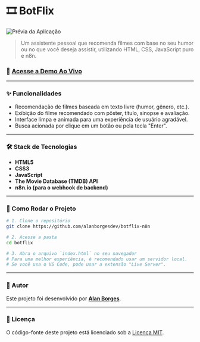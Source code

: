 # 🎞️ BotFlix

![Prévia da Aplicação](src/images/preview.gif)

> Um assistente pessoal que recomenda filmes com base no seu humor ou no que você deseja assistir, utilizando HTML, CSS, JavaScript puro e n8n.

### 🔗 [Acesse a Demo Ao Vivo](https://alanborgesdev.github.io/botflix-n8n/)

---

### ✨ Funcionalidades

- Recomendação de filmes baseada em texto livre (humor, gênero, etc.).
- Exibição do filme recomendado com pôster, título, sinopse e avaliação.
- Interface limpa e animada para uma experiência de usuário agradável.
- Busca acionada por clique em um botão ou pela tecla "Enter".

---

### 🛠️ Stack de Tecnologias
- **HTML5**
- **CSS3**
- **JavaScript**
- **The Movie Database (TMDB) API**
- **n8n.io (para o webhook de backend)**

---

### 🔧 Como Rodar o Projeto

```bash
# 1. Clone o repositório
git clone https://github.com/alanborgesdev/botflix-n8n

# 2. Acesse a pasta
cd botflix

# 3. Abra o arquivo `index.html` no seu navegador
# Para uma melhor experiência, é recomendado usar um servidor local.
# Se você usa o VS Code, pode usar a extensão "Live Server".
```
---

### 👤 Autor

Este projeto foi desenvolvido por **[Alan Borges](https://github.com/alanborgesdev)**.

---

### 📝 Licença
O código-fonte deste projeto está licenciado sob a [Licença MIT](LICENSE).